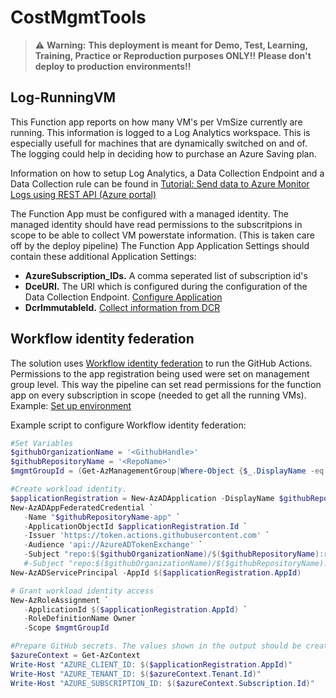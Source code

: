 # CostMgmtTools

> :warning: **Warning:**
> **This deployment is meant for Demo, Test, Learning, Training, Practice or Reproduction purposes ONLY!!**
> **Please don't deploy to production environments!!**

## Log-RunningVM
This Function app reports on how many VM's per VmSize currently are running. This information is logged to a Log Analytics workspace. This is especially usefull for machines that are dynamically switched on and of. The logging could help in deciding how to purchase an Azure Saving plan. 

Information on how to setup Log Analytics, a Data Collection Endpoint and a Data Collection rule can be found in [Tutorial: Send data to Azure Monitor Logs using REST API (Azure portal)](https://learn.microsoft.com/en-us/azure/azure-monitor/logs/tutorial-logs-ingestion-portal)

The Function App must be configured with a managed identity. 
The managed identity should have read permissions to the subscritpions in scope to be able to collect VM powerstate information. (This is taken care off by the deploy pipeline)
The Function App Application Settings should contain these additional Application Settings:
- **AzureSubscription_IDs.** A comma seperated list of subscription id's 
- **DceURI.** The URI which is configured during the configuration of the Data Collection Endpoint. [Configure Application](https://learn.microsoft.com/en-us/azure/azure-monitor/logs/tutorial-logs-ingestion-portal#configure-application) 
- **DcrImmutableId.** [Collect information from DCR](https://learn.microsoft.com/en-us/azure/azure-monitor/logs/tutorial-logs-ingestion-portal#collect-information-from-dcr)

## Workflow identity federation
The solution uses [Workflow identity federation](https://learn.microsoft.com/en-us/azure/active-directory/develop/workload-identity-federation) to run the GitHub Actions. Permissions to the app registration being used were set on management group level. This way the pipeline can set read permissions for the function app on every subscription in scope (needed to get all the running VMs). Example: [Set up environment](https://learn.microsoft.com/en-us/training/modules/test-bicep-code-using-github-actions/4-exercise-set-up-environment?pivots=powershell)

Example script to configure Workflow identity federation:
```powershell
#Set Variables
$githubOrganizationName = '<GithubHandle>'
$githubRepositoryName = '<RepoName>'
$mgmtGroupId = (Get-AzManagementGroup|Where-Object {$_.DisplayName -eq "Tenant Root Group"}).Id

#Create workload identity.
$applicationRegistration = New-AzADApplication -DisplayName $githubRepositoryName
New-AzADAppFederatedCredential `
   -Name "$githubRepositoryName-app" `
   -ApplicationObjectId $applicationRegistration.Id `
   -Issuer 'https://token.actions.githubusercontent.com' `
   -Audience 'api://AzureADTokenExchange' `
   -Subject "repo:$($githubOrganizationName)/$($githubRepositoryName):ref:refs/heads/main" # Main branch
   #-Subject "repo:$($githubOrganizationName)/$($githubRepositoryName):environment:Website" # When working with Github Environments in public repo's
New-AzADServicePrincipal -AppId $($applicationRegistration.AppId)

# Grant workload identity access
New-AzRoleAssignment `
   -ApplicationId $($applicationRegistration.AppId) `
   -RoleDefinitionName Owner `
   -Scope $mgmtGroupId

#Prepare GitHub secrets. The values shown in the output should be created as GitHub Secrets 
$azureContext = Get-AzContext
Write-Host "AZURE_CLIENT_ID: $($applicationRegistration.AppId)"
Write-Host "AZURE_TENANT_ID: $($azureContext.Tenant.Id)"
Write-Host "AZURE_SUBSCRIPTION_ID: $($azureContext.Subscription.Id)"
```
